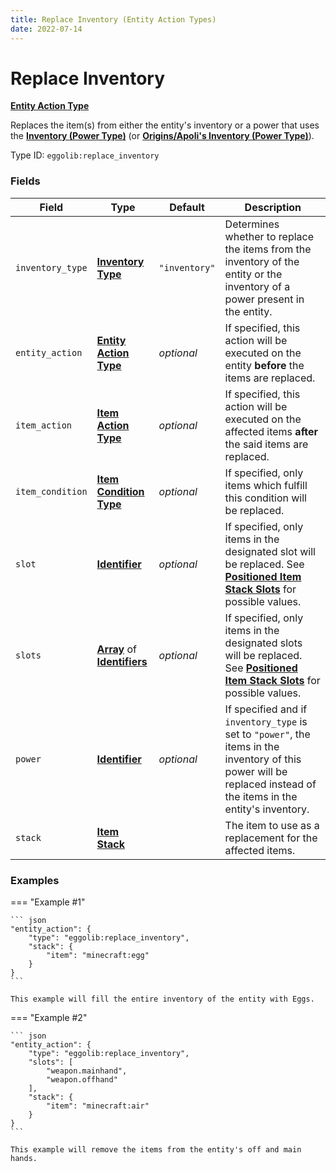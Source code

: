 ```yaml
---
title: Replace Inventory (Entity Action Types)
date: 2022-07-14
---
```


#   Replace Inventory

**[Entity Action Type]**

Replaces the item(s) from either the entity's inventory or a power that uses the **[Inventory (Power Type)]** (or **[Origins/Apoli's Inventory (Power Type)]**).

Type ID: `eggolib:replace_inventory`


### Fields

Field | Type | Default | Description
------|------|---------|------------
`inventory_type` | **[Inventory Type]** | `"inventory"` | Determines whether to replace the items from the inventory of the entity or the inventory of a power present in the entity.
`entity_action` | **[Entity Action Type]** | *optional* | If specified, this action will be executed on the entity **before** the items are replaced.
`item_action` | **[Item Action Type]** | *optional* | If specified, this action will be executed on the affected items **after** the said items are replaced.
`item_condition` | **[Item Condition Type]** | *optional* | If specified, only items which fulfill this condition will be replaced.
`slot` | **[Identifier]** | *optional* | If specified, only items in the designated slot will be replaced. See **[Positioned Item Stack Slots]** for possible values.
`slots` | **[Array]** of **[Identifiers]** | *optional* | If specified, only items in the designated slots will be replaced. See **[Positioned Item Stack Slots]** for possible values.
`power` | **[Identifier]** | *optional* | If specified and if `inventory_type` is set to `"power"`, the items in the inventory of this power will be replaced instead of the items in the entity's inventory.
`stack` | **[Item Stack]** | | The item to use as a replacement for the affected items.


### Examples

=== "Example #1"

    ``` json
    "entity_action": {
        "type": "eggolib:replace_inventory",
        "stack": {
            "item": "minecraft:egg"
        }
    }
    ```

    This example will fill the entire inventory of the entity with Eggs.

=== "Example #2"

    ``` json
    "entity_action": {
        "type": "eggolib:replace_inventory",
        "slots": [
            "weapon.mainhand",
            "weapon.offhand"
        ],
        "stack": {
            "item": "minecraft:air"
        }
    }
    ```

    This example will remove the items from the entity's off and main hands.



[Inventory (Power Type)]: ../power_types/inventory.md
[Origins/Apoli's Inventory (Power Type)]: https://origins.readthedocs.io/en/1.4.1/types/power_types/inventory/
[Entity Action Type]: ../entity_action_types.md
[Inventory Type]: https://origins.readthedocs.io/en/latest/misc/extras/inventory_type
[Item Action Type]: https://origins.readthedocs.io/en/1.4.1/types/item_action_types
[Item Condition Type]: ../item_condition_types.md
[Identifier]: https://origins.readthedocs.io/en/1.4.1/types/data_types/identifier
[Identifiers]: https://origins.readthedocs.io/en/1.4.1/types/data_types/identifier
[Array]: https://origins.readthedocs.io/en/1.4.1/types/data_types/array
[Positioned Item Stack Slots]: https://origins.readthedocs.io/en/1.4.1/misc/extras/positioned_item_stack_slots
[Item Stack]: https://origins.readthedocs.io/en/1.4.1/types/data_types/item_stack
